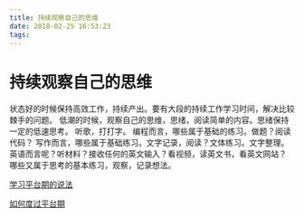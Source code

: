 ```yaml
---
title: 持续观察自己的思维
date: 2018-02-25 16:53:23
tags:
---
```

# 持续观察自己的思维

状态好的时候保持高效工作，持续产出。要有大段的持续工作学习时间，解决比较棘手的问题。
低潮的时候，观察自己的思维，思绪，阅读简单的内容。思绪保持一定的低速思考。
听歌，打打字。
编程而言，哪些属于基础的练习。做题？阅读代码？
写作而言，哪些属于基础练习。文字记录，阅读？文体练习。文字整理。
英语而言呢？听材料？接收任何的英文输入？看视频，读英文书，看英文网站？
哪些又属于思考的基本练习，观察，记录想法。


[学习平台期的说法](http://www.jianshu.com/p/a15f1f816bb0)

[如何度过平台期](http://note.openmindclub.com/power/how-to-do-better.html)


